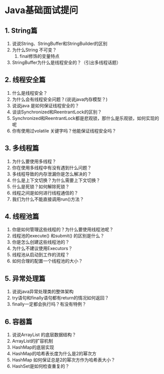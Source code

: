 # Java基础面试提问

## 1. String篇

1. 说说String、StringBuffer和StringBuilder的区别
2. 为什么String 不可变？
   1. final修饰的变量特点
3. StringBuffer为什么是线程安全的？（引出多线程话题）

## 2. 线程安全篇

1. 什么是线程安全？
2. 为什么会有线程安全问题？(说说java内存模型？)
3. 说说java 是如何保证线程安全的？
4. 谈谈Synchronized和ReentrantLock的区别？
5. Synchronized和ReentrantLock都是悲观锁，那什么是乐观锁，如何实现的呢
6. 你有使用过volatile 关键字吗？他能保证线程安全吗？

## 3. 多线程篇

1. 为什么要使用多线程？
2. 你在使用多线程中有没有遇到什么问题？
3. 多线程导致的内存泄漏你是怎么解决的？
4. 什么是上下文切换？为什么需要上下文切换？
5. 什么是死锁？如何解除死锁？
6. 线程之间是如何进行线程通信的？
7. 我们为什么不能直接调用run()方法？

## 4. 线程池篇

1. 你是如何管理这些线程的？为什么要使用线程池呢？
2. 线程池的execute() 和submit() 的区别是什么？
3. 你是怎么创建这些线程池的？
4. 为什么不建议使用Executors？
5. 线程池从启动到工作的流程？
6. 如何合理的配置一个线程池的大小？

## 5. 异常处理篇

1. 说说java异常处理类的整体架构
2. try语句和finally语句都有return的情况如何返回？
3. finally一定都会执行吗？有没有特例？

## 6. 容器篇

1. 说说ArrayList 的底层数据结构？
2. ArrayList的扩容机制
3. HashMap的底层实现
4. HashMap的哈希表长度为什么是2的幂次方
5. HashMap 如何保证总是2的幂次方作为哈希表大小？
6. HashSet是如何检查重复的？